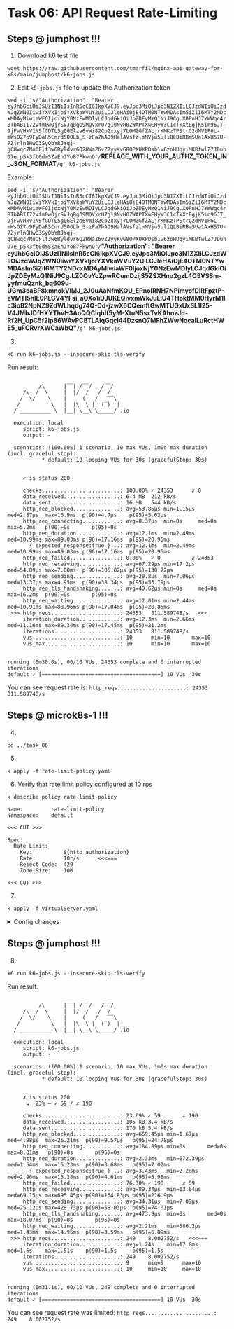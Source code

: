 # Task 06: API Request Rate-Limiting



## Steps @ jumphost !!!

1. Download k6 test file
   
```
wget https://raw.githubusercontent.com/tmarfil/nginx-api-gateway-for-k8s/main/jumphost/k6-jobs.js
```

2. Edit `k6-jobs.js` file to update the Authorization token

`sed -i 's/"Authorization": "Bearer eyJhbGciOiJSUzI1NiIsInR5cCI6IkpXVCJ9.eyJpc3MiOiJpc3N1ZXIiLCJzdWIiOiJzdWJqZWN0IiwiYXVkIjoiYXVkaWVuY2UiLCJleHAiOjE4OTM0NTYwMDAsIm5iZiI6MTY2NDcxMDAyMiwiaWF0IjoxNjY0NzEwMDIyLCJqdGkiOiJpZDEyMzQ1NiJ9Cg.X0PnHJ7YWWqc4rBTbABII72vfm0wOjrSVJqBgO9MQVxrU7g19NvH0ZWAPTXwEHyW3C1cTkXtEgjK5in96JT_9jFwVHxV1N5fGDTL5g0GElza6vWi82Cp2xxyj7LOMZGfZALjrKMKzTPStrC2dMV1P6L-mWsOZ7p9FyDaR5Cnrd5OOLb_S-zFa7hAO9HalAVsfzlmMVju5uliQLBiRBmSUa1AxH57U-7Zjrln8HwO3SyQbYRJYqj-gCHwqc7NuOFlf3w6Ryldvr6Q2HWaZ6vZ2yyKvG8OPXUXPDsb1v6zoHUqyiMKBfwlZ7JDuhD7e_p5k3ft0dmSZaEhJYo87PkwnQ"/`__REPLACE_WITH_YOUR_AUTHZ_TOKEN_IN_JSON_FORMAT__`/g' k6-jobs.js`

Example:

`sed -i 's/"Authorization": "Bearer eyJhbGciOiJSUzI1NiIsInR5cCI6IkpXVCJ9.eyJpc3MiOiJpc3N1ZXIiLCJzdWIiOiJzdWJqZWN0IiwiYXVkIjoiYXVkaWVuY2UiLCJleHAiOjE4OTM0NTYwMDAsIm5iZiI6MTY2NDcxMDAyMiwiaWF0IjoxNjY0NzEwMDIyLCJqdGkiOiJpZDEyMzQ1NiJ9Cg.X0PnHJ7YWWqc4rBTbABII72vfm0wOjrSVJqBgO9MQVxrU7g19NvH0ZWAPTXwEHyW3C1cTkXtEgjK5in96JT_9jFwVHxV1N5fGDTL5g0GElza6vWi82Cp2xxyj7LOMZGfZALjrKMKzTPStrC2dMV1P6L-mWsOZ7p9FyDaR5Cnrd5OOLb_S-zFa7hAO9HalAVsfzlmMVju5uliQLBiRBmSUa1AxH57U-7Zjrln8HwO3SyQbYRJYqj-gCHwqc7NuOFlf3w6Ryldvr6Q2HWaZ6vZ2yyKvG8OPXUXPDsb1v6zoHUqyiMKBfwlZ7JDuhD7e_p5k3ft0dmSZaEhJYo87PkwnQ"/`**"Authorization": "Bearer eyJhbGciOiJSUzI1NiIsInR5cCI6IkpXVCJ9.eyJpc3MiOiJpc3N1ZXIiLCJzdWIiOiJzdWJqZWN0IiwiYXVkIjoiYXVkaWVuY2UiLCJleHAiOjE4OTM0NTYwMDAsIm5iZiI6MTY2NDcxMDAyMiwiaWF0IjoxNjY0NzEwMDIyLCJqdGkiOiJpZDEyMzQ1NiJ9Cg.LZ0OvYcZpwRCumDzijS5ZSXHno2gzL4O9VSSm-yyfmuQznk_bq609u-UGm3eaBF8kmnokVlMJ_2J0uAaNfmKOU_EPnoIRNH7NPimyofDlRFpztP-eVMTI5hlE0PLGV4YFsi_aOXo1iDJUKEQivxmWkJuLIU4THoktMM0HyrM1Ic3ioB2NpNZ9ZdWLhqdg74Q-Dd-jzwX6CQemftGwMTUGxUxSL1l25-V4JMbJDfHXYThvH3AoQQCIqbIf5yM-XtuN5sxTvKAhozJd-Rf2H_UpC5f2ip86WAvPCBTLAlqGqcl44DzsnQ7MFhZWwNocalLuRctHWE5_uFCRvrXWCaWbQ"**`/g' k6-jobs.js`

3.
```
k6 run k6-jobs.js --insecure-skip-tls-verify
```

Run result:

```

          /\      |‾‾| /‾‾/   /‾‾/
     /\  /  \     |  |/  /   /  /
    /  \/    \    |     (   /   ‾‾\
   /          \   |  |\  \ |  (‾)  |
  / __________ \  |__| \__\ \_____/ .io

  execution: local
     script: k6-jobs.js
     output: -

  scenarios: (100.00%) 1 scenario, 10 max VUs, 1m0s max duration (incl. graceful stop):
           * default: 10 looping VUs for 30s (gracefulStop: 30s)


     ✓ is status 200

     checks.........................: 100.00% ✓ 24353      ✗ 0
     data_received..................: 6.4 MB  212 kB/s
     data_sent......................: 16 MB   544 kB/s
     http_req_blocked...............: avg=53.85µs min=1.15µs med=2.87µs  max=16.9ms  p(90)=4.7µs    p(95)=5.63µs
     http_req_connecting............: avg=8.37µs  min=0s     med=0s      max=5.2ms   p(90)=0s       p(95)=0s
     http_req_duration..............: avg=12.1ms  min=2.49ms med=10.99ms max=89.03ms p(90)=17.16ms  p(95)=20.95ms
       { expected_response:true }...: avg=12.1ms  min=2.49ms med=10.99ms max=89.03ms p(90)=17.16ms  p(95)=20.95ms
     http_req_failed................: 0.00%   ✓ 0          ✗ 24353
     http_req_receiving.............: avg=67.29µs min=17.2µs med=54.89µs max=7.08ms  p(90)=106.82µs p(95)=130.72µs
     http_req_sending...............: avg=20.8µs  min=7.06µs med=13.37µs max=4.95ms  p(90)=38.34µs  p(95)=53.79µs
     http_req_tls_handshaking.......: avg=40.62µs min=0s     med=0s      max=16.2ms  p(90)=0s       p(95)=0s
     http_req_waiting...............: avg=12.01ms min=2.44ms med=10.91ms max=88.96ms p(90)=17.04ms  p(95)=20.85ms
 >>> http_reqs......................: 24353   811.589748/s   <<<
     iteration_duration.............: avg=12.3ms  min=2.66ms med=11.16ms max=89.34ms p(90)=17.45ms  p(95)=21.2ms
     iterations.....................: 24353   811.589748/s
     vus............................: 10      min=10       max=10
     vus_max........................: 10      min=10       max=10


running (0m30.0s), 00/10 VUs, 24353 complete and 0 interrupted iterations
default ✓ [======================================] 10 VUs  30s
```

You can see request rate is: `http_reqs......................: 24353   811.589748/s`

## Steps @ microk8s-1 !!!

4.
```
cd ../task_06
```

5.
```
k apply -f rate-limit-policy.yaml
```

6. Verify that rate limit policy configured at 10 rps

```
k describe policy rate-limit-policy
```

```
Name:         rate-limit-policy
Namespace:    default

<<< CUT >>>

Spec:
  Rate Limit:
    Key:          ${http_authorization}
    Rate:         10r/s      <<<===
    Reject Code:  429
    Zone Size:    10M

<<< CUT >>>
```
7.
```
k apply -f VirtualServer.yaml
```

<details>
  <summary>Config changes</summary>

``` diff
#task_06$ diff VirtualServer.yaml ../task_05/VirtualServer.yaml
30c30
<       - name: rate-limit-policy
---
>       - name: app-protect-policy
```

</details>

## Steps @ jumphost !!!
8.
```
k6 run k6-jobs.js --insecure-skip-tls-verify
```
Run result:

```

          /\      |‾‾| /‾‾/   /‾‾/
     /\  /  \     |  |/  /   /  /
    /  \/    \    |     (   /   ‾‾\
   /          \   |  |\  \ |  (‾)  |
  / __________ \  |__| \__\ \_____/ .io

  execution: local
     script: k6-jobs.js
     output: -

  scenarios: (100.00%) 1 scenario, 10 max VUs, 1m0s max duration (incl. graceful stop):
           * default: 10 looping VUs for 30s (gracefulStop: 30s)


     ✗ is status 200
      ↳  23% — ✓ 59 / ✗ 190

     checks.........................: 23.69% ✓ 59       ✗ 190
     data_received..................: 105 kB 3.4 kB/s
     data_sent......................: 170 kB 5.4 kB/s
     http_req_blocked...............: avg=669.45µs min=1.67µs   med=4.98µs  max=26.21ms  p(90)=9.57µs   p(95)=24.78µs
     http_req_connecting............: avg=184.89µs min=0s       med=0s      max=8.01ms   p(90)=0s       p(95)=0s
     http_req_duration..............: avg=2.33ms   min=672.39µs med=1.54ms  max=15.23ms  p(90)=3.68ms   p(95)=7.02ms
       { expected_response:true }...: avg=3.43ms   min=2.28ms   med=2.96ms  max=13.28ms  p(90)=4.61ms   p(95)=5.98ms
     http_req_failed................: 76.30% ✓ 190      ✗ 59
     http_req_receiving.............: avg=89.34µs  min=13.64µs  med=69.15µs max=695.45µs p(90)=164.83µs p(95)=216.9µs
     http_req_sending...............: avg=34.31µs  min=7.09µs   med=25.12µs max=428.73µs p(90)=58.03µs  p(95)=74.01µs
     http_req_tls_handshaking.......: avg=473.9µs  min=0s       med=0s      max=18.07ms  p(90)=0s       p(95)=0s
     http_req_waiting...............: avg=2.21ms   min=586.2µs  med=1.43ms  max=14.95ms  p(90)=3.59ms   p(95)=6.89ms
 >>> http_reqs......................: 249    8.002752/s   <<<===
     iteration_duration.............: avg=1.24s    min=17.8ms   med=1.5s    max=1.51s    p(90)=1.5s     p(95)=1.5s
     iterations.....................: 249    8.002752/s
     vus............................: 9      min=9      max=10
     vus_max........................: 10     min=10     max=10


running (0m31.1s), 00/10 VUs, 249 complete and 0 interrupted iterations
default ✓ [======================================] 10 VUs  30s
```

You can see request rate was limited: `http_reqs......................: 249    8.002752/s`
